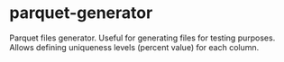 # parquet-generator
Parquet files generator. Useful for generating files for testing purposes. Allows defining uniqueness levels (percent value) for each column. 
